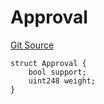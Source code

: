 # Approval
[Git Source](https://github.com/llama-community/vertex-v1/blob/03d08e6c7301e4733b286ff6b820e92b844b5f79/src/utils/Structs.sol)


```solidity
struct Approval {
    bool support;
    uint248 weight;
}
```

